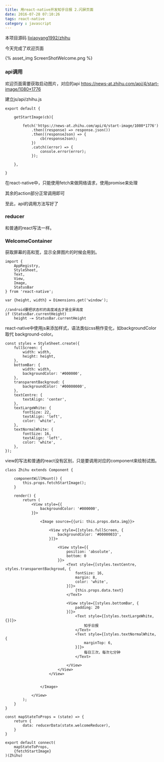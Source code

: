 ```yaml
---
title: 用react-native开发知乎日报 2.闪屏页面
date: 2016-07-28 07:10:26
tags: react-native
category : javascript
---
```


本项目源码 [lixiaoyang1992/zhihu](https://github.com/lixiaoyang1992/zhihu)

今天完成了欢迎页面

{% asset_img ScreenShotWelcome.png %}

<!-- more -->

### api调用

欢迎页面需要获取启动图片，对应的api https://news-at.zhihu.com/api/4/start-image/1080*1776

建立js/api/zhihu.js

    export default {

        getStartImage(cb){

            fetch('https://news-at.zhihu.com/api/4/start-image/1080*1776')
                .then((response) => response.json())
                .then((responseJson) => {
                    cb(responseJson);
                })
                .catch((error) => {
                    console.error(error);
                });

        },

    }

在react-native中，只能使用fetch来做网络请求，使用promise来处理

其余的action部分正常调用即可

至此，api的调用方法写好了

### reducer  

和普通的react写法一样。

### WelcomeContainer

获取屏幕的高和宽，显示全屏图片的时候会用到。

    import {
        AppRegistry,
        StyleSheet,
        Text,
        View,
        Image,
        StatusBar
    } from 'react-native';

    var {height, width} = Dimensions.get('window');

    //android要把状态栏的高度减去才是全屏高度
    if (StatusBar.currentHeight)
        height -= StatusBar.currentHeight

react-native中使用js来添加样式，语法类似css稍作变化，如backgroundColor 取代 background-color。

    const styles = StyleSheet.create({
        fullScreen: {
            width: width,
            height: height,
        },
        bottomBar: {
            width: width,
            backgroundColor: '#000000',
        },
        transparentBackgroud: {
            backgroundColor: '#00000000',
        },
        textCentre: {
            textAlign: 'center',
        },
        textLargeWhite: {
            fontSize: 22,
            textAlign: 'left',
            color: 'white',
        },
        textNormalWhite: {
            fontSize: 16,
            textAlign: 'left',
            color: 'white',
        },
    });

view的写法和普通的react没有区别，只是要调用对应的component来绘制试图。

    class Zhihu extends Component {

        componentWillMount() {
            this.props.fetchStartImage();
        }

        render() {
            return (
                <View style={{
                    backgroundColor: '#000000',
                }}>

                    <Image source={{uri: this.props.data.img}}>

                        <View style={[styles.fullScreen, {
                            backgroundColor: '#00000033',
                        }]}>

                            <View style={{
                                position: 'absolute',
                                bottom: 0
                            }}>
                                <Text style={[styles.textCentre, styles.transparentBackgroud, {
                                    fontSize: 16,
                                    margin: 8,
                                    color: 'white',
                                }]}>
                                    {this.props.data.text}
                                </Text>

                                <View style={[styles.bottomBar, {
                                    padding: 20
                                }]}>
                                    <Text style={[styles.textLargeWhite, {}]}>
                                        知乎日报
                                    </Text>
                                    <Text style={[styles.textNormalWhite, {
                                        marginTop: 6,
                                    }]}>
                                        每日三次，每次七分钟
                                    </Text>

                                </View>
                            </View>
                        </View>


                    </Image>

                </View>
            );
        }
    }

    const mapStateToProps = (state) => {
        return {
            data: reducerData(state.welcomeReducer),
        }
    }

    export default connect(
        mapStateToProps,
        {fetchStartImage}
    )(Zhihu)
